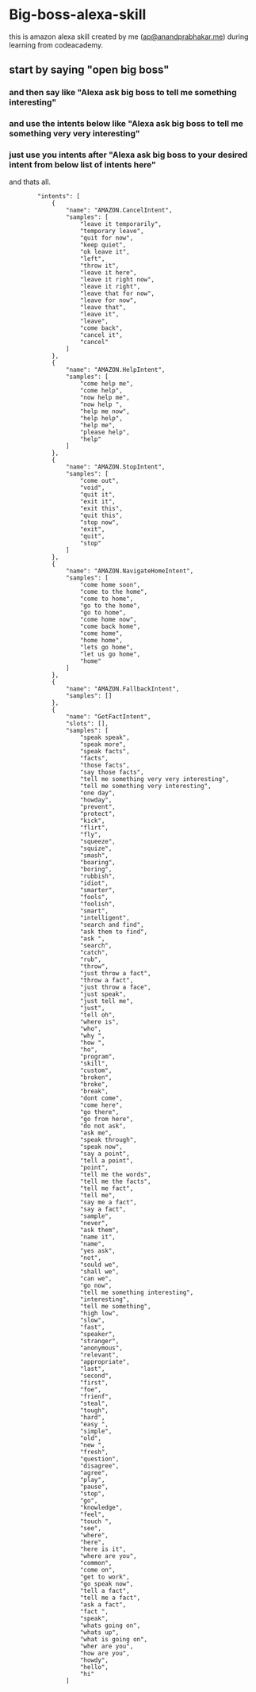 # Big-boss-alexa-skill
this is amazon alexa skill created by me (ap@anandprabhakar.me) during learning from codeacademy.

## start by saying "open big boss"

### and then say like "Alexa ask big boss to tell me something interesting"
### and use the intents below like "Alexa ask big boss to tell me something very very interesting"
### just use you intents after "Alexa ask big boss  to your desired intent from below list of intents here"
  and thats all.

            "intents": [
                {
                    "name": "AMAZON.CancelIntent",
                    "samples": [
                        "leave it temporarily",
                        "temporary leave",
                        "quit for now",
                        "keep quiet",
                        "ok leave it",
                        "left",
                        "throw it",
                        "leave it here",
                        "leave it right now",
                        "leave it right",
                        "leave that for now",
                        "leave for now",
                        "leave that",
                        "leave it",
                        "leave",
                        "come back",
                        "cancel it",
                        "cancel"
                    ]
                },
                {
                    "name": "AMAZON.HelpIntent",
                    "samples": [
                        "come help me",
                        "come help",
                        "now help me",
                        "now help ",
                        "help me now",
                        "help help",
                        "help me",
                        "please help",
                        "help"
                    ]
                },
                {
                    "name": "AMAZON.StopIntent",
                    "samples": [
                        "come out",
                        "void",
                        "quit it",
                        "exit it",
                        "exit this",
                        "quit this",
                        "stop now",
                        "exit",
                        "quit",
                        "stop"
                    ]
                },
                {
                    "name": "AMAZON.NavigateHomeIntent",
                    "samples": [
                        "come home soon",
                        "come to the home",
                        "come to home",
                        "go to the home",
                        "go to home",
                        "come home now",
                        "come back home",
                        "come home",
                        "home home",
                        "lets go home",
                        "let us go home",
                        "home"
                    ]
                },
                {
                    "name": "AMAZON.FallbackIntent",
                    "samples": []
                },
                {
                    "name": "GetFactIntent",
                    "slots": [],
                    "samples": [
                        "speak speak",
                        "speak more",
                        "speak facts",
                        "facts",
                        "those facts",
                        "say those facts",
                        "tell me something very very interesting",
                        "tell me something very interesting",
                        "one day",
                        "howday",
                        "prevent",
                        "protect",
                        "kick",
                        "flirt",
                        "fly",
                        "squeeze",
                        "squize",
                        "smash",
                        "boaring",
                        "boring",
                        "rubbish",
                        "idiot",
                        "smarter",
                        "fools",
                        "foolish",
                        "smart",
                        "intelligent",
                        "search and find",
                        "ask them to find",
                        "ask ",
                        "search",
                        "catch",
                        "rub",
                        "throw",
                        "just throw a fact",
                        "throw a fact",
                        "just throw a face",
                        "just speak",
                        "just tell me",
                        "just",
                        "tell oh",
                        "where is",
                        "who",
                        "why ",
                        "how ",
                        "ho",
                        "program",
                        "skill",
                        "custom",
                        "broken",
                        "broke",
                        "break",
                        "dont come",
                        "come here",
                        "go there",
                        "go from here",
                        "do not ask",
                        "ask me",
                        "speak through",
                        "speak now",
                        "say a point",
                        "tell a point",
                        "point",
                        "tell me the words",
                        "tell me the facts",
                        "tell me fact",
                        "tell me",
                        "say me a fact",
                        "say a fact",
                        "sample",
                        "never",
                        "ask them",
                        "name it",
                        "name",
                        "yes ask",
                        "not",
                        "sould we",
                        "shall we",
                        "can we",
                        "go now",
                        "tell me something interesting",
                        "interesting",
                        "tell me something",
                        "high low",
                        "slow",
                        "fast",
                        "speaker",
                        "stranger",
                        "anonymous",
                        "relevant",
                        "appropriate",
                        "last",
                        "second",
                        "first",
                        "foe",
                        "frienf",
                        "steal",
                        "tough",
                        "hard",
                        "easy ",
                        "simple",
                        "old",
                        "new ",
                        "fresh",
                        "question",
                        "disagree",
                        "agree",
                        "play",
                        "pause",
                        "stop",
                        "go",
                        "knowledge",
                        "feel",
                        "touch ",
                        "see",
                        "where",
                        "here",
                        "here is it",
                        "where are you",
                        "common",
                        "come on",
                        "get to work",
                        "go speak now",
                        "tell a fact",
                        "tell me a fact",
                        "ask a fact",
                        "fact ",
                        "speak",
                        "whats going on",
                        "whats up",
                        "what is going on",
                        "wher are you",
                        "how are you",
                        "howdy",
                        "hello",
                        "hi"
                    ]
             
